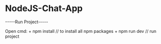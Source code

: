 # NodeJS-Chat-App

-----Run Project-----

Open cmd:
    + npm install // to install all npm packages
    + npm run dev // run project